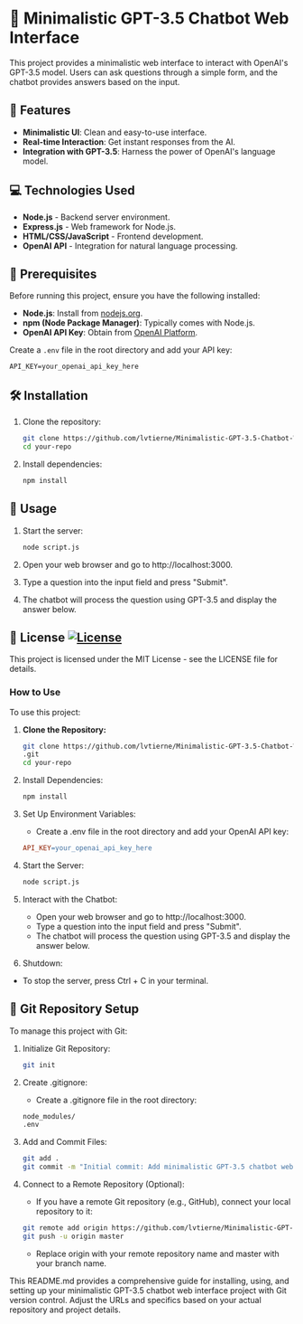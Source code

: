 # 🤖 Minimalistic GPT-3.5 Chatbot Web Interface

This project provides a minimalistic web interface to interact with OpenAI's GPT-3.5 model. Users can ask questions through a simple form, and the chatbot provides answers based on the input.

## 🚀 Features

- **Minimalistic UI**: Clean and easy-to-use interface.
- **Real-time Interaction**: Get instant responses from the AI.
- **Integration with GPT-3.5**: Harness the power of OpenAI's language model.

## 💻 Technologies Used

- **Node.js** - Backend server environment.
- **Express.js** - Web framework for Node.js.
- **HTML/CSS/JavaScript** - Frontend development.
- **OpenAI API** - Integration for natural language processing.

## 🔧 Prerequisites

Before running this project, ensure you have the following installed:

- **Node.js**: Install from [nodejs.org](https://nodejs.org/).
- **npm (Node Package Manager)**: Typically comes with Node.js.
- **OpenAI API Key**: Obtain from [OpenAI Platform](https://platform.openai.com/).

Create a `.env` file in the root directory and add your API key:

```plaintext
API_KEY=your_openai_api_key_here
```

## 🛠️ Installation

1. Clone the repository:
   
   ```bash
   git clone https://github.com/lvtierne/Minimalistic-GPT-3.5-Chatbot-Web-Interface.git
   cd your-repo
   ```
   
3. Install dependencies:

   ```bash
   npm install
   ```
   
## 🚀 Usage
1. Start the server:

   ```bash
   node script.js
   ```
   
2. Open your web browser and go to http://localhost:3000. 
3. Type a question into the input field and press "Submit".
4. The chatbot will process the question using GPT-3.5 and display the answer below.

## 📝 License [![License](https://img.shields.io/github/license/lvtierne/Minimalistic-GPT-3.5-Chatbot-Web-Interface)](https://github.com/lvtierne/Minimalistic-GPT-3.5-Chatbot-Web-Interface/blob/main/LICENSE)

This project is licensed under the MIT License - see the LICENSE file for details.

### How to Use

To use this project:
1. **Clone the Repository:**
   
   ```bash
   git clone https://github.com/lvtierne/Minimalistic-GPT-3.5-Chatbot-Web-Interface.git
   .git
   cd your-repo
   ```
   
3. Install Dependencies:
   
   ```bash
   npm install
   ```
   
5. Set Up Environment Variables:
   - Create a .env file in the root directory and add your OpenAI API key:
  
   ```makefile
   API_KEY=your_openai_api_key_here
   ```
   
4. Start the Server:
   
   ```bash
   node script.js
   ```
   
5. Interact with the Chatbot:
   - Open your web browser and go to http://localhost:3000.
   - Type a question into the input field and press "Submit".
   - The chatbot will process the question using GPT-3.5 and display the answer below.
  
6. Shutdown:
- To stop the server, press Ctrl + C in your terminal.

## 📂 Git Repository Setup
To manage this project with Git:

1. Initialize Git Repository:
   
   ```bash
   git init
   ```

2. Create .gitignore:
   - Create a .gitignore file in the root directory:
   
   ```bash
   node_modules/
   .env
   ```
   
3. Add and Commit Files:
   
   ```bash
   git add .
   git commit -m "Initial commit: Add minimalistic GPT-3.5 chatbot web interface"
   ```
   
4. Connect to a Remote Repository (Optional):
   - If you have a remote Git repository (e.g., GitHub), connect your local repository to it:

   ```bash
   git remote add origin https://github.com/lvtierne/Minimalistic-GPT-3.5-Chatbot-Web-Interface.git
   git push -u origin master
   ```

   - Replace origin with your remote repository name and master with your branch name.

This README.md provides a comprehensive guide for installing, using, and setting up your minimalistic GPT-3.5 chatbot web interface project with Git version control. Adjust the URLs and specifics based on your actual repository and project details.





   
